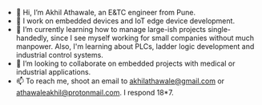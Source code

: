 - 👋 Hi, I’m Akhil Athawale, an E&TC engineer from Pune.
- 👀 I work on embedded devices and IoT edge device development.
- 🌱 I’m currently learning how to manage large-ish projects single-handedly, since I see myself working for small companies without much manpower. Also, I'm learning about PLCs, ladder logic development and industrial control systems.
- 💞️ I’m looking to collaborate on embedded projects with medical or industrial applications.
- 📫 To reach me, shoot an email to akhilathawale@gmail.com or athawaleakhil@protonmail.com. I respond 18*7.

<!---
Akhil-Athawale-1/Akhil-Athawale-1 is a ✨ special ✨ repository because its `README.md` (this file) appears on your GitHub profile.
You can click the Preview link to take a look at your changes.
--->

